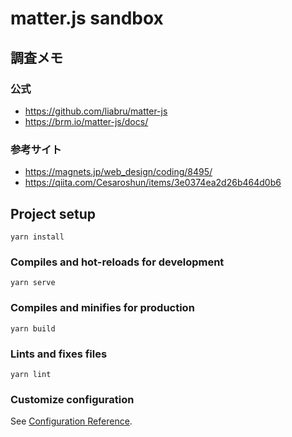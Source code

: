 # matter.js sandbox

## 調査メモ

### 公式

- https://github.com/liabru/matter-js
- https://brm.io/matter-js/docs/

### 参考サイト

- https://magnets.jp/web_design/coding/8495/
- https://qiita.com/Cesaroshun/items/3e0374ea2d26b464d0b6

## Project setup
```
yarn install
```

### Compiles and hot-reloads for development
```
yarn serve
```

### Compiles and minifies for production
```
yarn build
```

### Lints and fixes files
```
yarn lint
```

### Customize configuration
See [Configuration Reference](https://cli.vuejs.org/config/).
